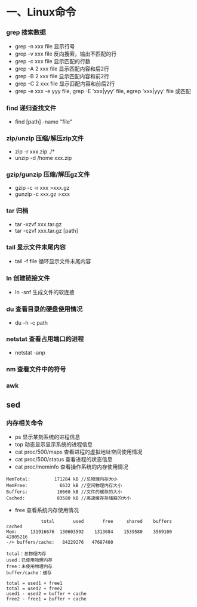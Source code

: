 # 一、Linux命令

### grep 搜索数据
- grep -n xxx file 显示行号
- grep -v xxx file 反向搜索，输出不匹配的行
- grep -c xxx file 显示匹配的行数
- grep -A 2 xxx file 显示匹配内容和后2行
- grep -B 2 xxx file 显示匹配内容和前2行
- grep -C 2 xxx file 显示匹配内容和前后2行
- grep -e xxx -e yyy file, grep -E 'xxx|yyy' file, egrep 'xxx|yyy' file 或匹配

### find 递归查找文件
- find [path] -name "file"

### zip/unzip 压缩/解压zip文件
- zip -r xxx.zip ./*
- unzip -d /home xxx.zip

### gzip/gunzip 压缩/解压gz文件
- gzip -c -r xxx >xxx.gz
- gunzip -c xxx.gz >xxx

### tar 归档
- tar -xzvf xxx.tar.gz 
- tar -czvf xxx.tar.gz [path]

### tail 显示文件末尾内容 
- tail -f file 循环显示文件末尾内容

### ln 创建链接文件
- ln -snf 生成文件的软连接

### du 查看目录的硬盘使用情况
- du -h -c path 

### netstat 查看占用端口的进程

- netstat -anp

### nm 查看文件中的符号

### awk

## sed



### 内存相关命令

- ps 显示某刻系统的进程信息
- top 动态显示显示系统的进程信息  
- cat proc/500/maps 查看进程的虚拟地址空间使用情况
- cat proc/500/status 查看进程的状态信息
- cat proc/meminfo 查看操作系统的内存使用情况

```
MemTotal:         171284 kB	//总物理内存大小
MemFree:            6632 kB	//空闲物理内存大小
Buffers:           10660 kB //文件的缓存的大小
Cached:            83580 kB //高速缓存存储器的大小
```
- free 查看系统内存使用情况
```
             total       used       free     shared    buffers     cached
Mem:     131916676  130603592    1313084    1539580    3569100   42805216
-/+ buffers/cache:   84229276   47687400

total：总物理内存
used：已使用物理内存
free：未使用物理内存
buffer/cache：缓存

total = used1 + free1
total = used2 + free2
used1 - used2 = buffer + cache
free2 - free1 = buffer + cache
```
